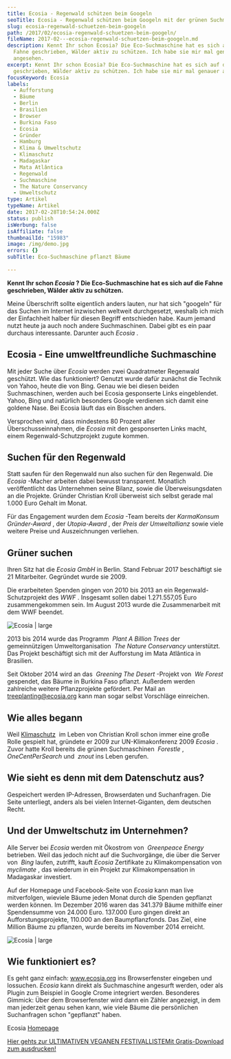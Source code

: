 ```yaml
---
title: Ecosia - Regenwald schützen beim Googeln
seoTitle: Ecosia - Regenwald schützen beim Googeln mit der grünen Suchmaschine
slug: ecosia-regenwald-schuetzen-beim-googeln
path: /2017/02/ecosia-regenwald-schuetzen-beim-googeln/
fileName: 2017-02---ecosia-regenwald-schuetzen-beim-googeln.md
description: Kennt Ihr schon Ecosia? Die Eco-Suchmaschine hat es sich auf die
  Fahne geschrieben, Wälder aktiv zu schützen. Ich habe sie mir mal genauer
  angesehen.
excerpt: Kennt Ihr schon Ecosia? Die Eco-Suchmaschine hat es sich auf die Fahne
  geschrieben, Wälder aktiv zu schützen. Ich habe sie mir mal genauer angesehen.
focusKeyword: Ecosia
labels:
  - Aufforstung
  - Bäume
  - Berlin
  - Brasilien
  - Browser
  - Burkina Faso
  - Ecosia
  - Gründer
  - Hamburg
  - Klima & Umweltschutz
  - Klimaschutz
  - Madagaskar
  - Mata Atlântica
  - Regenwald
  - Suchmaschine
  - The Nature Conservancy
  - Umweltschutz
type: Artikel
typeName: Artikel
date: 2017-02-28T10:54:24.000Z
status: publish
isWerbung: false
isAffiliate: false
thumbnailId: "15983"
image: /img/demo.jpg
errors: {}
subTitle: Eco-Suchmaschine pflanzt Bäume
  
---
```


**Kennt Ihr schon _Ecosia_ ? Die Eco-Suchmaschine hat es sich auf die Fahne
geschrieben, Wälder aktiv zu schützen.**

Meine Überschrift sollte eigentlich anders lauten, nur hat sich "googeln" für
das Suchen im Internet inzwischen weltweit durchgesetzt, weshalb ich mich der
Einfachheit halber für diesen Begriff entschieden habe. Kaum jemand nutzt heute
ja auch noch andere Suchmaschinen. Dabei gibt es ein paar durchaus interessante.
Darunter auch _Ecosia_ .

## Ecosia - Eine umweltfreundliche Suchmaschine

Mit jeder Suche über _Ecosia_ werden zwei Quadratmeter Regenwald geschützt. Wie
das funktioniert? Genutzt wurde dafür zunächst die Technik von Yahoo, heute die
von Bing. Genau wie bei diesen beiden Suchmaschinen, werden auch bei Ecosia
gesponserte Links eingeblendet. Yahoo, Bing und natürlich besonders Google
verdienen sich damit eine goldene Nase. Bei Ecosia läuft das ein Bisschen
anders.

Versprochen wird, dass mindestens 80 Prozent aller Überschusseinnahmen, die
_Ecosia_ mit den gesponserten Links macht, einem Regenwald-Schutzprojekt zugute
kommen.

## Suchen für den Regenwald

Statt saufen für den Regenwald nun also suchen für den Regenwald. Die _Ecosia_
-Macher arbeiten dabei bewusst transparent. Monatlich veröffentlicht das
Unternehmen seine Bilanz, sowie die Überweisungsdaten an die Projekte. Gründer
Christian Kroll überweist sich selbst gerade mal 1.000 Euro Gehalt im Monat.

Für das Engagement wurden dem _Ecosia_ -Team bereits der _KarmaKonsum
Gründer-Award_ , der _Utopia-Award_ , der _Preis der Umweltallianz_ sowie viele
weitere Preise und Auszeichnungen verliehen.

## Grüner suchen

Ihren Sitz hat die _Ecosia GmbH_ in Berlin. Stand Februar 2017 beschäftigt sie
21 Mitarbeiter. Gegründet wurde sie 2009.

Die erarbeiteten Spenden gingen von 2010 bis 2013 an ein Regenwald-Schutzprojekt
des _WWF_ . Insgesamt sollen dabei 1.271.557,05 Euro zusammengekommen sein. Im
August 2013 wurde die Zusammenarbeit mit dem WWF beendet.

![Ecosia | large](http://cardamonchai.com/wp-content/uploads/2017/02/Bildschirmfoto-2017-02-28-um-10.41.42-800x564.png "Die Ecosia-Bilanz Dezember 2016")

2013 bis 2014 wurde das Programm  _Plant A Billion Trees_ der gemeinnützigen
Umweltorganisation  _The Nature Conservancy_ unterstützt. Das Projekt
beschäftigt sich mit der Aufforstung im Mata Atlântica in Brasilien.

Seit Oktober 2014 wird an das  _Greening The Desert_ -Projekt von  _We Forest_
gespendet, das Bäume in Burkina Faso pflanzt. Außerdem werden zahlreiche weitere
Pflanzprojekte gefördert. Per Mail an treeplanting@ecosia.org kann man sogar
selbst Vorschläge einreichen.

## Wie alles begann

Weil [Klimaschutz](/2017/02/klimaschutz-und-vegane-ernaehrung/)  im Leben von
Christian Kroll schon immer eine große Rolle gespielt hat, gründete er 2009 zur
UN-Klimakonferenz 2009 _Ecosia_ . Zuvor hatte Kroll bereits die grünen
Suchmaschinen  _Forestle_ ,  _OneCentPerSearch_ und  _znout_ ins Leben gerufen.

## Wie sieht es denn mit dem Datenschutz aus?

Gespeichert werden IP-Adressen, Browserdaten und Suchanfragen. Die Seite
unterliegt, anders als bei vielen Internet-Giganten, dem deutschen Recht.

## Und der Umweltschutz im Unternehmen?

Alle Server bei _Ecosia_ werden mit Ökostrom von  _Greenpeace Energy_ betrieben.
Weil das jedoch nicht auf die Suchvorgänge, die über die Server von  _Bing_
laufen, zutrifft, kauft _Ecosia_ Zertifikate zu Klimakompensation von 
_myclimate_ , das wiederum in ein Projekt zur Klimakompensation in Madagaskar
investiert.

Auf der Homepage und Facebook-Seite von _Ecosia_ kann man live mitverfolgen,
wieviele Bäume jeden Monat durch die Spenden gepflanzt werden können. Im
Dezember 2016 waren das 341.379 Bäume mithilfe einer Spendensumme von 24.000
Euro. 137.000 Euro gingen direkt an Aufforstungsprojekte, 110.000 an den
Baumpflanzfonds. Das Ziel, eine Million Bäume zu pflanzen, wurde bereits im
November 2014 erreicht.

![Ecosia | large](http://cardamonchai.com/wp-content/uploads/2017/02/Bildschirmfoto-2017-02-28-um-09.38.44-800x352.png "Ecosia-Förderbescheinigung Dezember 2016")

## Wie funktioniert es?

Es geht ganz einfach: www.ecosia.org ins Browserfenster eingeben und lossuchen.
_Ecosia_ kann direkt als Suchmaschine angesurft werden, oder als Plugin zum
Beispiel in Google Crome integriert werden. Besonderes Gimmick: Über dem
Browserfenster wird dann ein Zähler angezeigt, in dem man jederzeit genau sehen
kann, wie viele Bäume die persönlichen Suchanfragen schon "gepflanzt" haben.

Ecosia [Homepage](https://www.ecosia.org)

[Hier gehts zur ULTIMATIVEN VEGANEN FESTIVALLISTEMit Gratis-Download zum ausdrucken!](/2015/03/die-ultimative-vegane-festivalliste)

  